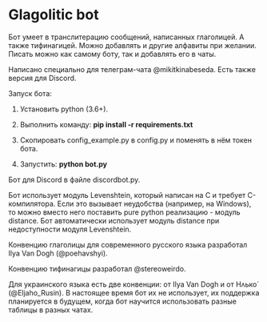 # Glagolitic bot

Бот умеет в транслитерацию сообщений, написанных глаголицей. А также тифинагицей. Можно
добавлять и другие алфавиты при желании. Писать можно как самому боту, так и добавлять
его в чаты.

Написано специально для телеграм-чата @mikitkinabeseda. Есть также версия для Discord.

Запуск бота:

1. Установить python (3.6+).

2. Выполнить команду: **pip install -r requirements.txt**

3. Скопировать config\_example.py в config.py и поменять в нём токен бота.

4. Запустить: **python bot.py**

Бот для Discord в файле discordbot.py.

Бот использует модуль Levenshtein, который написан на C и требует C-компилятора.
Если это вызывает неудобства (например, на Windows), то можно вместо него поставить
pure python реализацию - модуль distance. Бот автоматически использует модуль distance
при недоступности модуля Levenshtein.

Конвенцию глаголицы для современного русского языка разработал Ilya Van Dogh (@poehavshyi).

Конвенцию тифинагицы разработал @stereoweirdo.

Для украинского языка есть две конвенции: от Ilya Van Dogh и от Нʌько́ (@Eljaho\_Rusin).
В настоящее время бот их не использует, их поддержка планируется в будущем, когда бот
научится использовать разные таблицы в разных чатах.
